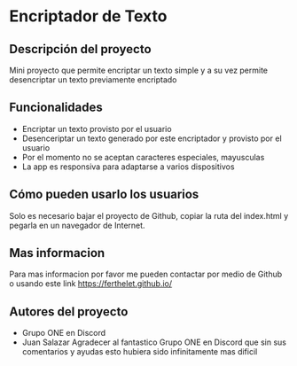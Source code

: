 # Encriptador de Texto

## Descripción del proyecto
Mini proyecto que permite encriptar un texto simple y a su vez permite desencriptar un texto previamente encriptado

## Funcionalidades
+ Encriptar un texto provisto por el usuario
+ Desenceriptar un texto generado por este encriptador y provisto por el usuario
+ Por el momento no se aceptan caracteres especiales, mayusculas
+ La app es responsiva para adaptarse a varios dispositivos

## Cómo pueden usarlo los usuarios
Solo es necesario bajar el proyecto de Github, copiar la ruta del index.html y pegarla en un navegador de Internet.

## Mas informacion
Para mas informacion por favor me pueden contactar por medio de Github o usando este link https://ferthelet.github.io/

## Autores del proyecto
+ Grupo ONE en Discord
+ Juan Salazar
Agradecer al fantastico Grupo ONE en Discord que sin sus comentarios y ayudas esto hubiera sido infinitamente mas dificil
